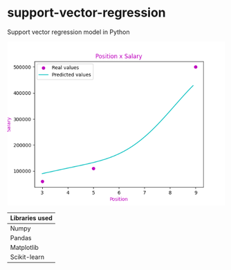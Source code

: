 # support-vector-regression
Support vector regression model in Python

![image](plot.png)

| Libraries used |
| - |
| Numpy |
| Pandas |
| Matplotlib |
| Scikit-learn |

